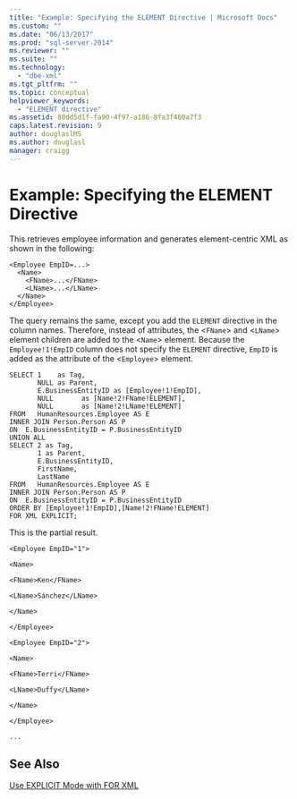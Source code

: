 ```yaml
---
title: "Example: Specifying the ELEMENT Directive | Microsoft Docs"
ms.custom: ""
ms.date: "06/13/2017"
ms.prod: "sql-server-2014"
ms.reviewer: ""
ms.suite: ""
ms.technology: 
  - "dbe-xml"
ms.tgt_pltfrm: ""
ms.topic: conceptual
helpviewer_keywords: 
  - "ELEMENT directive"
ms.assetid: 80dd5d1f-fa90-4f97-a186-8fa3f460a7f3
caps.latest.revision: 9
author: douglaslMS
ms.author: douglasl
manager: craigg
---
```

# Example: Specifying the ELEMENT Directive
  This retrieves employee information and generates element-centric XML as shown in the following:  
  
```  
<Employee EmpID=...>  
  <Name>  
    <FName>...</FName>  
    <LName>...</LName>  
  </Name>  
</Employee>  
```  
  
 The query remains the same, except you add the `ELEMENT` directive in the column names. Therefore, instead of attributes, the <`FName`> and <`LName`> element children are added to the <`Name`> element. Because the `Employee!1!EmpID` column does not specify the `ELEMENT` directive, `EmpID` is added as the attribute of the <`Employee`> element.  
  
```  
SELECT 1    as Tag,  
       NULL as Parent,  
       E.BusinessEntityID as [Employee!1!EmpID],  
       NULL       as [Name!2!FName!ELEMENT],  
       NULL       as [Name!2!LName!ELEMENT]  
FROM   HumanResources.Employee AS E  
INNER JOIN Person.Person AS P  
ON  E.BusinessEntityID = P.BusinessEntityID  
UNION ALL  
SELECT 2 as Tag,  
       1 as Parent,  
       E.BusinessEntityID,  
       FirstName,   
       LastName   
FROM   HumanResources.Employee AS E  
INNER JOIN Person.Person AS P  
ON  E.BusinessEntityID = P.BusinessEntityID  
ORDER BY [Employee!1!EmpID],[Name!2!FName!ELEMENT]  
FOR XML EXPLICIT;  
```  
  
 This is the partial result.  
  
 `<Employee EmpID="1">`  
  
 `<Name>`  
  
 `<FName>Ken</FName>`  
  
 `<LName>Sánchez</LName>`  
  
 `</Name>`  
  
 `</Employee>`  
  
 `<Employee EmpID="2">`  
  
 `<Name>`  
  
 `<FName>Terri</FName>`  
  
 `<LName>Duffy</LName>`  
  
 `</Name>`  
  
 `</Employee>`  
  
 `...`  
  
## See Also  
 [Use EXPLICIT Mode with FOR XML](use-explicit-mode-with-for-xml.md)  
  
  
